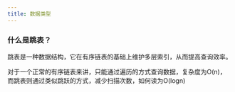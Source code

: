 ```yaml
---
title: 数据类型
---
```


### 什么是跳表？
跳表是一种数据结构，它在有序链表的基础上维护多层索引，从而提高查询效率。

对于一个正常的有序链表来讲，只能通过遍历的方式查询数据，复杂度为O(n)，而跳表则通过类似跳跃的方式，减少扫描次数，如何读为O(logn)
